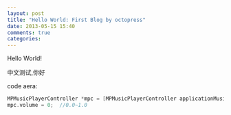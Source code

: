 ```yaml
---
layout: post
title: "Hello World: First Blog by octopress"
date: 2013-05-15 15:40
comments: true
categories: 
---
```


Hello World!

中文测试,你好

code aera:

``` objective-c 
MPMusicPlayerController *mpc = [MPMusicPlayerController applicationMusicPlayer];
mpc.volume = 0;  //0.0~1.0
```
